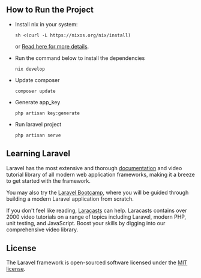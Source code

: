 ## How to Run the Project

- Install nix in your system:
  ```
  sh <(curl -L https://nixos.org/nix/install) 
  ```
  or [Read here for more details](https://nixos.org/download).

- Run the command below to install the dependencies
  ```
  nix develop
  ```

- Update composer
  ```
  composer update
  ```

- Generate app_key
  ```
  php artisan key:generate
  ```

- Run laravel project
  ```
  php artisan serve
  ```

## Learning Laravel

Laravel has the most extensive and thorough [documentation](https://laravel.com/docs) and video tutorial library of all modern web application frameworks, making it a breeze to get started with the framework.

You may also try the [Laravel Bootcamp](https://bootcamp.laravel.com), where you will be guided through building a modern Laravel application from scratch.

If you don't feel like reading, [Laracasts](https://laracasts.com) can help. Laracasts contains over 2000 video tutorials on a range of topics including Laravel, modern PHP, unit testing, and JavaScript. Boost your skills by digging into our comprehensive video library.

## License

The Laravel framework is open-sourced software licensed under the [MIT license](https://opensource.org/licenses/MIT).
